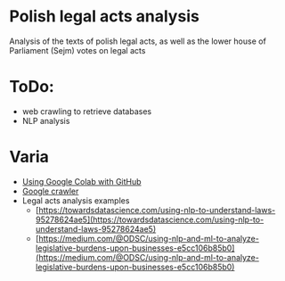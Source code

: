 # Polish legal acts analysis
Analysis of the texts of polish legal acts, as well as the lower house of Parliament (Sejm) votes on legal acts

# ToDo:
* web crawling to retrieve databases
* NLP analysis

# Varia
* [Using Google Colab with GitHub](https://colab.research.google.com/github/googlecolab/colabtools/blob/master/notebooks/colab-github-demo.ipynb)
* [Google crawler](https://support.google.com/webmasters/answer/182072)
* Legal acts analysis examples
  - [https://towardsdatascience.com/using-nlp-to-understand-laws-95278624ae5](https://towardsdatascience.com/using-nlp-to-understand-laws-95278624ae5)
  - [https://medium.com/@ODSC/using-nlp-and-ml-to-analyze-legislative-burdens-upon-businesses-e5cc106b85b0](https://medium.com/@ODSC/using-nlp-and-ml-to-analyze-legislative-burdens-upon-businesses-e5cc106b85b0)
